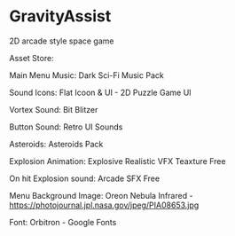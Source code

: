 # GravityAssist
2D arcade style space game





Asset Store:

Main Menu Music:			Dark Sci-Fi Music Pack

Sound Icons:  				Flat Icoon & UI - 2D Puzzle Game UI  

Vortex Sound:				Bit Blitzer

Button Sound:				Retro UI Sounds

Asteroids:					Asteroids Pack

Explosion Animation:		Explosive Realistic VFX Teaxture Free

On hit Explosion sound: 	Arcade SFX Free

Menu Background Image: 		Oreon Nebula Infrared - https://photojournal.jpl.nasa.gov/jpeg/PIA08653.jpg

Font: 						Orbitron - Google Fonts

